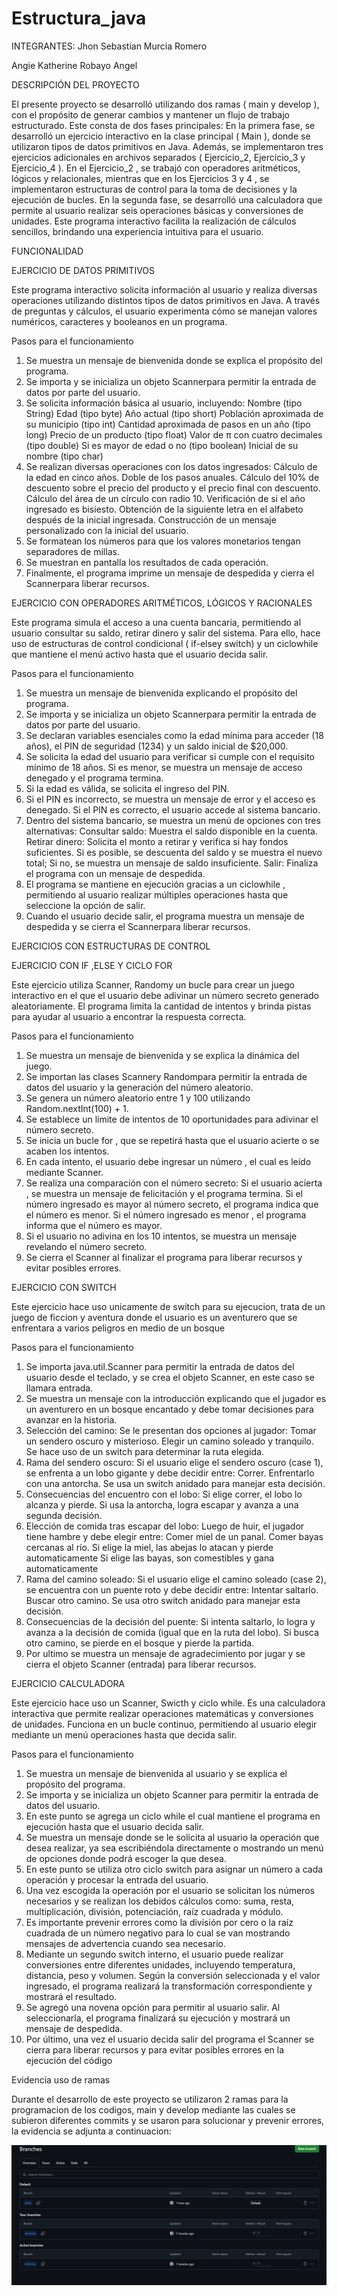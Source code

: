 # Estructura_java
INTEGRANTES: 
Jhon Sebastian Murcia Romero 

Angie Katherine Robayo Angel


DESCRIPCIÓN DEL PROYECTO 

El presente proyecto se desarrolló utilizando dos ramas ( main y develop ), con el propósito de generar cambios y mantener un flujo de trabajo estructurado. Este consta de dos fases principales:
    En la primera fase, se desarrolló un ejercicio interactivo en la clase principal ( Main ), donde se utilizaron tipos de datos primitivos en Java. Además, se implementaron tres ejercicios adicionales en archivos separados ( Ejercicio_2, Ejercicio_3 y Ejercicio_4 ). En el Ejercicio_2 , se trabajó con operadores aritméticos, lógicos y relacionales, mientras que en los Ejercicios 3 y 4 , se implementaron estructuras de control para la toma de decisiones y la ejecución de bucles.
    En la segunda fase, se desarrolló una calculadora que permite al usuario realizar seis operaciones básicas y conversiones de unidades. Este programa interactivo facilita la realización de cálculos sencillos, brindando una experiencia intuitiva para el usuario.

FUNCIONALIDAD 


EJERCICIO DE DATOS PRIMITIVOS

Este programa interactivo solicita información al usuario y realiza diversas operaciones utilizando distintos tipos de datos primitivos en Java. A través de preguntas y cálculos, el usuario experimenta cómo se manejan valores numéricos, caracteres y booleanos en un programa.

Pasos para el funcionamiento

1. Se muestra un mensaje de bienvenida donde se explica el propósito del programa.
2. Se importa y se inicializa un objeto Scannerpara permitir la entrada de datos por parte del usuario.
3. Se solicita información básica al usuario, incluyendo:
   Nombre (tipo String)
   Edad (tipo byte)
   Año actual (tipo short)
   Población aproximada de su municipio (tipo int)
   Cantidad aproximada de pasos en un año (tipo long)
   Precio de un producto (tipo float)
   Valor de π con cuatro decimales (tipo double)
   Si es mayor de edad o no (tipo boolean)
   Inicial de su nombre (tipo char)
4. Se realizan diversas operaciones con los datos ingresados:
   Cálculo de la edad en cinco años.
   Doble de los pasos anuales.
   Cálculo del 10% de descuento sobre el precio del producto y el precio final con descuento.
   Cálculo del área de un círculo con radio 10.
   Verificación de si el año ingresado es bisiesto.
   Obtención de la siguiente letra en el alfabeto después de la inicial ingresada.
   Construcción de un mensaje personalizado con la inicial del usuario.
5. Se formatean los números para que los valores monetarios tengan separadores de millas.
6. Se muestran en pantalla los resultados de cada operación.
7.  Finalmente, el programa imprime un mensaje de despedida y cierra el Scannerpara liberar recursos.


EJERCICIO CON OPERADORES ARITMÉTICOS, LÓGICOS Y RACIONALES 

Este programa simula el acceso a una cuenta bancaria, permitiendo al usuario consultar su saldo, retirar dinero y salir del sistema. Para ello, hace uso de estructuras de control condicional ( if-elsey switch) y un ciclowhile que mantiene el menú activo hasta que el usuario decida salir.

Pasos para el funcionamiento

1. Se muestra un mensaje de bienvenida explicando el propósito del programa.
2. Se importa y se inicializa un objeto Scannerpara permitir la entrada de datos por parte del usuario.
3. Se declaran variables esenciales como la edad mínima para acceder (18 años), el PIN de seguridad (1234) y un saldo inicial de $20,000.
4. Se solicita la edad del usuario para verificar si cumple con el requisito mínimo de 18 años. Si es menor, se muestra un mensaje de acceso denegado y el programa termina.
5. Si la edad es válida, se solicita el ingreso del PIN.
6. Si el PIN es incorrecto, se muestra un mensaje de error y el acceso es denegado. Si el PIN es correcto, el usuario accede al sistema bancario.
7. Dentro del sistema bancario, se muestra un menú de opciones con tres alternativas:
   Consultar saldo: Muestra el saldo disponible en la cuenta.
   Retirar dinero: Solicita el monto a retirar y verifica si hay fondos suficientes. Si es posible, se descuenta del saldo y se muestra el nuevo total; Si no, se muestra un mensaje de saldo insuficiente.
   Salir: Finaliza el programa con un mensaje de despedida.
8. El programa se mantiene en ejecución gracias a un ciclowhile , permitiendo al usuario realizar múltiples operaciones hasta que seleccione la opción de salir.
9. Cuando el usuario decide salir, el programa muestra un mensaje de despedida y se cierra el Scannerpara liberar recursos.

EJERCICIOS CON ESTRUCTURAS DE CONTROL

EJERCICIO CON IF ,ELSE Y CICLO FOR 

Este ejercicio utiliza Scanner, Randomy un bucle para crear un juego interactivo en el que el usuario debe adivinar un número secreto generado aleatoriamente. El programa limita la cantidad de intentos y brinda pistas para ayudar al usuario a encontrar la respuesta correcta.

Pasos para el funcionamiento 

1.  Se muestra un mensaje de bienvenida y se explica la dinámica del juego.
2. Se importan las clases Scannery Randompara permitir la entrada de datos del usuario y la generación del número aleatorio.
3. Se genera un número aleatorio entre 1 y 100 utilizando Random.nextInt(100) + 1.
4. Se establece un límite de intentos de 10 oportunidades para adivinar el número secreto.
5.  Se inicia un bucle for , que se repetirá hasta que el usuario acierte o se acaben los intentos.
6.  En cada intento, el usuario debe ingresar un número , el cual es leído mediante Scanner.
7. Se realiza una comparación con el número secreto:
   Si el usuario acierta , se muestra un mensaje de felicitación y el programa termina.
   Si el número ingresado es mayor al número secreto, el programa indica que el número es menor.
   Si el número ingresado es menor , el programa informa que el número es mayor.
8. Si el usuario no adivina en los 10 intentos, se muestra un mensaje revelando el número secreto.
9.  Se cierra el Scanner al finalizar el programa para liberar recursos y evitar posibles errores.

EJERCICIO CON SWITCH

Este ejercicio hace uso unicamente de switch para su ejecucion, trata de un juego de ficcion y aventura donde el usuario es un aventurero que se enfrentara a varios peligros en medio de un bosque

Pasos para el funcionamiento

1. Se importa java.util.Scanner para permitir la entrada de datos del usuario desde el teclado, y se crea el objeto Scanner, en este caso se llamara entrada.
2. Se muestra un mensaje con la introducción explicando que el jugador es un aventurero en un bosque encantado y debe tomar decisiones para avanzar en la historia.
3. Selección del camino: Se le presentan dos opciones al jugador:
   Tomar un sendero oscuro y misterioso.
   Elegir un camino soleado y tranquilo.
   Se hace uso de un switch para determinar la ruta elegida.
4. Rama del sendero oscuro: Si el usuario elige el sendero oscuro (case 1), se enfrenta a un lobo gigante y debe decidir entre:
   Correr.
   Enfrentarlo con una antorcha.
   Se usa un switch anidado para manejar esta decisión.
5. Consecuencias del encuentro con el lobo:
   Si elige correr, el lobo lo alcanza y pierde.
   Si usa la antorcha, logra escapar y avanza a una segunda decisión.
6. Elección de comida tras escapar del lobo: Luego de huir, el jugador tiene hambre y debe elegir entre:
   Comer miel de un panal.
   Comer bayas cercanas al río.
   Si elige la miel, las abejas lo atacan y pierde automaticamente
   Si elige las bayas, son comestibles y gana automaticamente
7. Rama del camino soleado: Si el usuario elige el camino soleado (case 2), se encuentra con un puente roto y debe decidir entre:
   Intentar saltarlo.
   Buscar otro camino.
   Se usa otro switch anidado para manejar esta decisión.
8. Consecuencias de la decisión del puente:
   Si intenta saltarlo, lo logra y avanza a la decisión de comida (igual que en la ruta del lobo).
   Si busca otro camino, se pierde en el bosque y pierde la partida.
9. Por ultimo se muestra un mensaje de agradecimiento por jugar y se cierra el objeto Scanner (entrada) para liberar recursos.

EJERCICIO CALCULADORA 

Este ejercicio hace uso un Scanner, Swicth y ciclo while. Es una calculadora interactiva que permite realizar  operaciones matemáticas y conversiones de unidades. Funciona en un bucle continuo, permitiendo al usuario elegir mediante un menú operaciones hasta que decida salir.

Pasos para el funcionamiento

1. Se muestra un mensaje de bienvenida al usuario y se explica el propósito del programa.
2. Se importa y se inicializa un objeto Scanner para permitir la entrada de datos del usuario.
3. En este punto se agrega un ciclo while el cual mantiene el programa en ejecución hasta que el usuario decida salir.
4. Se muestra un mensaje donde se le solicita al usuario la operación que desea realizar, ya sea escribiéndola directamente o mostrando un menú de opciones donde podrá escoger la que desea.
5. En este punto se utiliza otro ciclo switch para asignar un número a cada operación y procesar la entrada del usuario.
6. Una vez escogida la operación por el usuario se solicitan los números necesarios y se realizan los debidos cálculos como: suma, resta, multiplicación, división, potenciación, raíz cuadrada y módulo.
7. Es importante prevenir errores como la división por cero o la raíz cuadrada de un número negativo para lo cual se van mostrando mensajes de advertencia cuando sea necesario.
8. Mediante un segundo switch interno, el usuario puede realizar conversiones entre diferentes unidades, incluyendo temperatura, distancia, peso y volumen. Según la conversión seleccionada y el valor ingresado, el programa realizará la transformación correspondiente y mostrará el resultado.
9. Se agregó una novena opción para permitir al usuario salir. Al seleccionarla, el programa finalizará su ejecución y mostrará un mensaje de despedida.
10. Por último, una vez el usuario decida salir del programa el Scanner se cierra para liberar recursos y para evitar posibles errores en la ejecución del código

Evidencia uso de ramas

Durante el desarrollo de este proyecto se utilizaron 2 ramas para la programacion de los codigos, main y develop mediante las cuales se subieron diferentes commits y se usaron para solucionar y prevenir errores, la evidencia se adjunta a continuacion:

![Imagen de evidencia de la existencia de las dos ramas main y develop](Evidencia%20uso%20de%20ramas.png)


 
